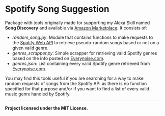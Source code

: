 # Spotify Song Suggestion

Package with tools originally made for supporting my Alexa Skill named **Song Discovery** and available via [Amazon Marketplace](https://www.amazon.com/ZipBomb-Song-Discovery/dp/B07G236PNN/ref=sr_1_1?s=digital-skills&ie=UTF8&qid=1533660700&sr=1-1&keywords=song+discovery). It consists of:

- *random_song.py*: Module that contains functions to make requests to the [Spotify Web API](https://developer.spotify.com/documentation/web-api/) to retrieve pseudo-random songs based or not on a given valid genre.
- *genres_scrapper.py*: Simple scrapper for retrieving valid Spotify genres based on the info posted on [Everynoise.com](http://everynoise.com/everynoise1d.cgi?scope=all&vector=popularity).
- *genres.json*: List containing every valid Spotify genre retrieved from [Everynoise.com](http://everynoise.com/everynoise1d.cgi?scope=all&vector=popularity).

You may find this tools useful if you are searching for a way to make random requests of songs from the Spotify API as there is no function specified for that purpose and/or if you want to find a list of every valid music genre handled by Spotify.

---
**Project licensed under the MIT License.**

